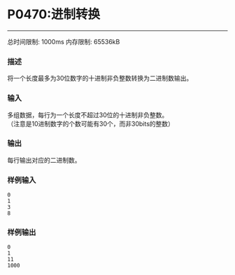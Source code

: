 # P0470:进制转换

------

总时间限制: 1000ms 内存限制: 65536kB

### 描述

将一个长度最多为30位数字的十进制非负整数转换为二进制数输出。

### 输入

多组数据，每行为一个长度不超过30位的十进制非负整数。  
（注意是10进制数字的个数可能有30个，而非30bits的整数）

### 输出

每行输出对应的二进制数。

### 样例输入

    0
    1
    3
    8

### 样例输出

    0
    1
    11	
    1000
